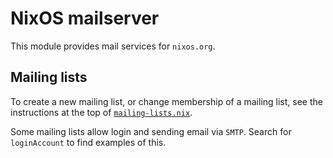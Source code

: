 # NixOS mailserver

This module provides mail services for `nixos.org`.

## Mailing lists

To create a new mailing list, or change membership of a mailing list, see the
instructions at the top of [`mailing-lists.nix`](./mailing-lists.nix).

Some mailing lists allow login and sending email via `SMTP`. Search for
`loginAccount` to find examples of this.
